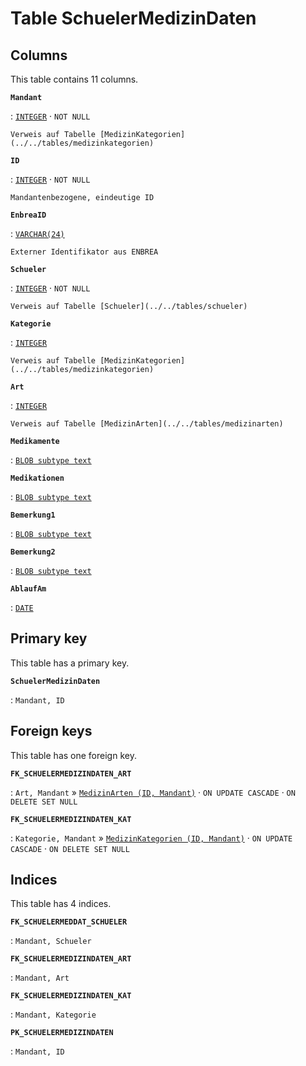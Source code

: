 # Table **SchuelerMedizinDaten**

## Columns

This table contains 11 columns.

**`Mandant`**

:   [`INTEGER`](https://firebirdsql.org/file/documentation/html/en/refdocs/fblangref40/firebird-40-language-reference.html#fblangref40-datatypes-inttypes) · `NOT NULL`

    Verweis auf Tabelle [MedizinKategorien](../../tables/medizinkategorien)

**`ID`**

:   [`INTEGER`](https://firebirdsql.org/file/documentation/html/en/refdocs/fblangref40/firebird-40-language-reference.html#fblangref40-datatypes-inttypes) · `NOT NULL`

    Mandantenbezogene, eindeutige ID

**`EnbreaID`**

:   [`VARCHAR(24)`](https://firebirdsql.org/file/documentation/html/en/refdocs/fblangref40/firebird-40-language-reference.html#fblangref40-datatypes-chartypes)

    Externer Identifikator aus ENBREA

**`Schueler`**

:   [`INTEGER`](https://firebirdsql.org/file/documentation/html/en/refdocs/fblangref40/firebird-40-language-reference.html#fblangref40-datatypes-inttypes) · `NOT NULL`

    Verweis auf Tabelle [Schueler](../../tables/schueler)

**`Kategorie`**

:   [`INTEGER`](https://firebirdsql.org/file/documentation/html/en/refdocs/fblangref40/firebird-40-language-reference.html#fblangref40-datatypes-inttypes)

    Verweis auf Tabelle [MedizinKategorien](../../tables/medizinkategorien)

**`Art`**

:   [`INTEGER`](https://firebirdsql.org/file/documentation/html/en/refdocs/fblangref40/firebird-40-language-reference.html#fblangref40-datatypes-inttypes)

    Verweis auf Tabelle [MedizinArten](../../tables/medizinarten)

**`Medikamente`**

:   [`BLOB subtype text`](https://firebirdsql.org/file/documentation/html/en/refdocs/fblangref40/firebird-40-language-reference.html#fblangref40-datatypes-bnrytypes)

**`Medikationen`**

:   [`BLOB subtype text`](https://firebirdsql.org/file/documentation/html/en/refdocs/fblangref40/firebird-40-language-reference.html#fblangref40-datatypes-bnrytypes)

**`Bemerkung1`**

:   [`BLOB subtype text`](https://firebirdsql.org/file/documentation/html/en/refdocs/fblangref40/firebird-40-language-reference.html#fblangref40-datatypes-bnrytypes)

**`Bemerkung2`**

:   [`BLOB subtype text`](https://firebirdsql.org/file/documentation/html/en/refdocs/fblangref40/firebird-40-language-reference.html#fblangref40-datatypes-bnrytypes)

**`AblaufAm`**

:   [`DATE`](https://firebirdsql.org/file/documentation/html/en/refdocs/fblangref40/firebird-40-language-reference.html#fblangref40-datatypes-datetime)

## Primary key

This table has a primary key.

**`SchuelerMedizinDaten`**

:   `Mandant, ID`

## Foreign keys

This table has one foreign key.

**`FK_SCHUELERMEDIZINDATEN_ART`**

:   `Art, Mandant` » [`MedizinArten (ID, Mandant)`](../../tables/medizinarten) · `ON UPDATE CASCADE` · `ON DELETE SET NULL`

**`FK_SCHUELERMEDIZINDATEN_KAT`**

:   `Kategorie, Mandant` » [`MedizinKategorien (ID, Mandant)`](../../tables/medizinkategorien) · `ON UPDATE CASCADE` · `ON DELETE SET NULL`

## Indices

This table has 4 indices.

**`FK_SCHUELERMEDDAT_SCHUELER`**

:   `Mandant, Schueler`

**`FK_SCHUELERMEDIZINDATEN_ART`**

:   `Mandant, Art`

**`FK_SCHUELERMEDIZINDATEN_KAT`**

:   `Mandant, Kategorie`

**`PK_SCHUELERMEDIZINDATEN`**

:   `Mandant, ID`
